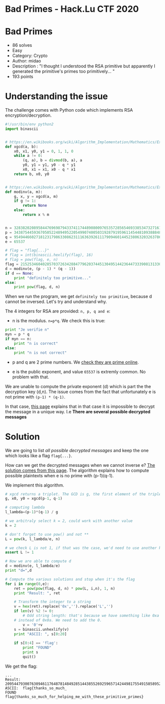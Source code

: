 # Bad Primes - Hack.Lu CTF 2020


# Bad Primes

- 86 solves
- Easy
- Category: Crypto
- Author: midao
- Description : "I thought I understood the RSA primitive but apparently I generated the primitive's primes too primitively... "
- 193 points

# Understanding the issue

The challenge comes with Python code which implements RSA encryption/decryption.

```python
#!/usr/bin/env python2
import binascii


# https://en.wikibooks.org/wiki/Algorithm_Implementation/Mathematics/Extended_Euclidean_algorithm
def xgcd(a, b):
    x0, x1, y0, y1 = 0, 1, 1, 0
    while a != 0:
        (q, a), b = divmod(b, a), a
        y0, y1 = y1, y0 - q * y1
        x0, x1 = x1, x0 - q * x1
    return b, x0, y0


# https://en.wikibooks.org/wiki/Algorithm_Implementation/Mathematics/Extended_Euclidean_algorithm
def modinv(a, m):
    g, x, y = xgcd(a, m)
    if g != 1:
        return None
    else:
        return x % m


n = 3283820208958447696987943374117448908009765357285654693385347327161990683145362435055078968569512096812028089118865534433123727617331619214412173257331161
p = 34387544593670505224894952205499074005031928791959611454481093888481277920639
q = 95494466027181231798633086231116363926111790946014452380632032637864163116199
e = 65537

# flag = "flag{...}"
# flag = int(binascii.hexlify(flag), 16)
# flag = pow(flag, e, n)
flag = 2152534604028570372634288477962037445130495144236447333908131330331177601915631781056255815304219841064038378099612028528380520661613873180982330559507116
d = modinv(e, (p - 1) * (q - 1))
if d == None:
    print "definitely too primitive..."
else:
    print pow(flag, d, n)
```

When we run the program, we get `definitely too primitive`, because d cannot be inversed.
Let's try and understand why.


The 4 integers for RSA are provided: `n, p, q and e`:

- n is the modulus. `n=p*q`. We check this is true:

```python
print "Je verifie n"
myn = p * q
if myn == n:
    print "n is correct"
else:
    print "n is not correct"
```

- p and q are 2 prime numbers. We [check they are prime online](https://www.alpertron.com.ar/ECM.HTM).

- e is the public exponent, and value `65537` is extremly common. No problem with that.

We are unable to compute the private exponent (d) which is part the the decryption key (d,n).
The issue comes from the fact that unfortunately e is not prime with `(p-1) * (q-1)`.

In that case, [this page](https://crypto.stackexchange.com/questions/12255/in-rsa-why-is-it-important-to-choose-e-so-that-it-is-coprime-to-%CF%86n) explains that in that case it is impossible to decrypt the message in a unique way. I.e **There are several possible decrypted messages**

# Solution

We are going to list *all possible decrypted messages* and keep the one which looks like a flag `flag{...}`.

How can we get the decrypted messages when we cannot inverse e? [The solution comes from this page](https://crypto.stackexchange.com/questions/81949/how-to-compute-m-value-from-rsa-if-phin-is-not-relative-prime-with-the-e/81966#81966). The algorithm explains how to compute possible plaintexts when e is no prime with (p-1)(q-1).

We implement this algorithm.

```python
# xgcd returns a triplet. The GCD is g, the first element of the triplet
g, x0, y0 = xgcd(p-1, q-1)

# computing lambda
l_lambda=(p-1)*(q-1) / g

# we arbitraly select k = 2, could work with another value
k = 2

# don't forget to use pow() and not **
L = pow(k, l_lambda/e, n)

# we check L is not 1, if that was the case, we'd need to use another k - see algo
assert L != 1

# Now we are able to compute d
d = modinv(e, l_lambda/e)
print "d=",d

# Compute the various solutions and stop when it's the flag
for i in range(0,e):
    ret = pow(pow(flag, d, n) * pow(L, i,n), 1, n)
    print "Result: ", ret

    # Transform the integer to a string
    v = hex(ret).replace('0x','').replace('L','')
    if len(v) %2 != 0:
        # Odd string length: that's because we have something like 0xa at the beginning
	# instead of 0x0a. We need to add the 0.
        v = '0'+v
    s = binascii.unhexlify(v)
    print "ASCII: ", s[0:20]
    
    if s[0:4] == 'flag':
        print "FOUND"
        print s
        quit()
```

We get the flag:

```
...
Result:  20954479300763094611764878148492851443855269259657142449817554915858952171015595866731757955253353010257834410311051564402462417563162248845880201671549
ASCII:  flag{thanks_so_much_
FOUND
flag{thanks_so_much_for_helping_me_with_these_primitive_primes}

